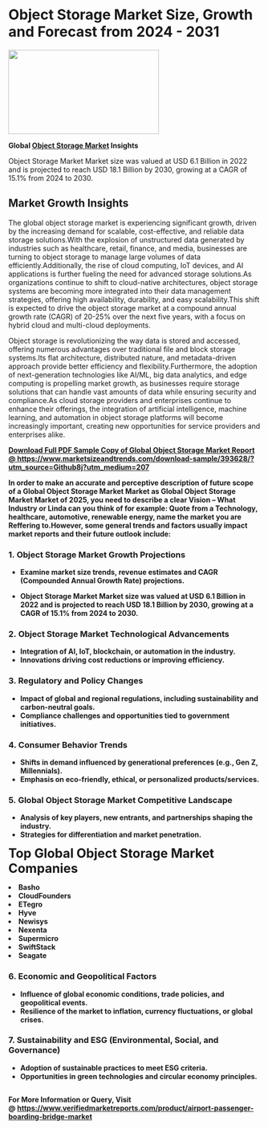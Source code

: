 <H1>Object Storage Market Size, Growth and Forecast from 2024 - 2031</H1><img class="aligncenter size-medium wp-image-584254" src="https://thirdeyenews.in/wp-content/uploads/2024/09/Global-Market-Research-300x168.jpeg" alt="" width="300" height="168" /><p><strong>Global&nbsp;<a href="https://www.marketsizeandtrends.com/download-sample/393628/?utm_source=Github8j?utm_medium=207">Object Storage Market</a> Insights</strong></p><p>Object Storage Market Market size was valued at USD 6.1 Billion in 2022 and is projected to reach USD 18.1 Billion by 2030, growing at a CAGR of 15.1% from 2024 to 2030.</p><p><h2>Market Growth Insights</h2> <p>The global object storage market is experiencing significant growth, driven by the increasing demand for scalable, cost-effective, and reliable data storage solutions.With the explosion of unstructured data generated by industries such as healthcare, retail, finance, and media, businesses are turning to object storage to manage large volumes of data efficiently.Additionally, the rise of cloud computing, IoT devices, and AI applications is further fueling the need for advanced storage solutions.As organizations continue to shift to cloud-native architectures, object storage systems are becoming more integrated into their data management strategies, offering high availability, durability, and easy scalability.This shift is expected to drive the object storage market at a compound annual growth rate (CAGR) of 20-25% over the next five years, with a focus on hybrid cloud and multi-cloud deployments.</p> <p><strong><a href="#"></a></strong></p> <p>Object storage is revolutionizing the way data is stored and accessed, offering numerous advantages over traditional file and block storage systems.Its flat architecture, distributed nature, and metadata-driven approach provide better efficiency and flexibility.Furthermore, the adoption of next-generation technologies like AI/ML, big data analytics, and edge computing is propelling market growth, as businesses require storage solutions that can handle vast amounts of data while ensuring security and compliance.As cloud storage providers and enterprises continue to enhance their offerings, the integration of artificial intelligence, machine learning, and automation in object storage platforms will become increasingly important, creating new opportunities for service providers and enterprises alike.</p> <p><strong><a href="#"></p><p><span class=""><strong>Download Full PDF Sample Copy of Global Object Storage Market Report</strong> @ <a href="https://www.marketsizeandtrends.com/download-sample/393628/?utm_source=Github8j?utm_medium=207" target="_blank">https://www.marketsizeandtrends.com/download-sample/393628/?utm_source=Github8j?utm_medium=207</a></span></p><p>In order to make an accurate and perceptive description of future scope of a Global&nbsp;Object Storage Market Market as Global&nbsp;Object Storage Market Market of 2025, you need to describe a clear Vision &ndash; What Industry or Linda can you think of for example: Quote from a Technology, healthcare, automotive, renewable energy, name the market you are Reffering to.However, some general trends and factors usually impact market reports and their future outlook include:</p><h3>1.&nbsp;<strong>Object Storage Market Growth Projections</strong></h3><ul><li>Examine market size trends, revenue estimates and CAGR (Compounded Annual Growth Rate) projections.</li><li><p>Object Storage Market Market size was valued at USD 6.1 Billion in 2022 and is projected to reach USD 18.1 Billion by 2030, growing at a CAGR of 15.1% from 2024 to 2030.</p></li></ul><h3>2.&nbsp;<strong>Object Storage Market Technological Advancements</strong></h3><ul><li>Integration of AI, IoT, blockchain, or automation in the industry.</li><li>Innovations driving cost reductions or improving efficiency.</li></ul><h3>3.&nbsp;<strong>Regulatory and Policy Changes</strong></h3><ul><li>Impact of global and regional regulations, including sustainability and carbon-neutral goals.</li><li>Compliance challenges and opportunities tied to government initiatives.</li></ul><h3>4.&nbsp;<strong>Consumer Behavior Trends</strong></h3><ul><li>Shifts in demand influenced by generational preferences (e.g., Gen Z, Millennials).</li><li>Emphasis on eco-friendly, ethical, or personalized products/services.</li></ul><h3>5.&nbsp;<strong>Global Object Storage Market Competitive Landscape</strong></h3><ul><li>Analysis of key players, new entrants, and partnerships shaping the industry.</li><li>Strategies for differentiation and market penetration.</li></ul><p data-pm-slice="1 1 []"><span style="color: inherit; font-family: inherit; font-size: 25px;">Top Global Object Storage Market Companies</span></p><div class="" data-test-id=""><p><li>Basho</li><li> CloudFounders</li><li> ETegro</li><li> Hyve</li><li> Newisys</li><li> Nexenta</li><li> Supermicro</li><li> SwiftStack</li><li> Seagate</li></p></div><h3>6.&nbsp;<strong>Economic and Geopolitical Factors</strong></h3><ul><li>Influence of global economic conditions, trade policies, and geopolitical events.</li><li>Resilience of the market to inflation, currency fluctuations, or global crises.</li></ul><h3>7.&nbsp;<strong>Sustainability and ESG (Environmental, Social, and Governance)</strong></h3><ul><li>Adoption of sustainable practices to meet ESG criteria.</li><li>Opportunities in green technologies and circular economy principles.</li></ul><h2><strong style="font-size: 14px;">For More Information or Query, Visit @&nbsp;</strong><a style="background-color: #ffffff; font-size: 14px;" href="https://www.marketsizeandtrends.com/report/object-storage-market/" target="_blank">https://www.verifiedmarketreports.com/product/airport-passenger-boarding-bridge-market</a></h2>